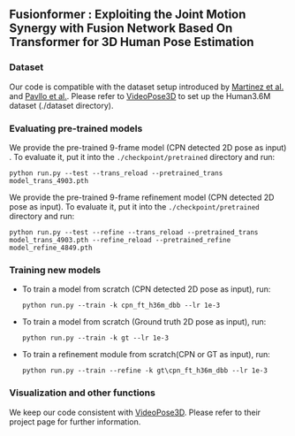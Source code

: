 ## Fusionformer : Exploiting the Joint Motion Synergy with Fusion Network Based On Transformer for 3D Human Pose Estimation

### Dataset

Our code is compatible with the dataset setup introduced by [Martinez et al.](https://github.com/una-dinosauria/3d-pose-baseline) and [Pavllo et al.](https://github.com/facebookresearch/VideoPose3D). Please refer to [VideoPose3D](https://github.com/facebookresearch/VideoPose3D) to set up the Human3.6M dataset (./dataset directory).



### Evaluating pre-trained models

We provide the pre-trained 9-frame model (CPN detected 2D pose as input) . To evaluate it, put it into the `./checkpoint/pretrained` directory and run:

`python run.py --test --trans_reload --pretrained_trans model_trans_4903.pth`

We provide the pre-trained 9-frame  refinement model (CPN detected 2D pose as input). To evaluate it, put it into the `./checkpoint/pretrained` directory and run:

`python run.py --test --refine --trans_reload --pretrained_trans model_trans_4903.pth --refine_reload --pretrained_refine model_refine_4849.pth`



### Training new models

- To train a model from scratch (CPN detected 2D pose as input), run:

  `python run.py --train -k cpn_ft_h36m_dbb --lr 1e-3`

- To train a model from scratch (Ground truth 2D pose as input), run:

  `python run.py --train -k gt --lr 1e-3`
- To train a refinement module from scratch(CPN or GT as input), run:
  
  `python run.py --train --refine -k gt\cpn_ft_h36m_dbb --lr 1e-3`
  


### Visualization and other functions

We keep our code consistent with [VideoPose3D](https://github.com/facebookresearch/VideoPose3D). Please refer to their project page for further information.
